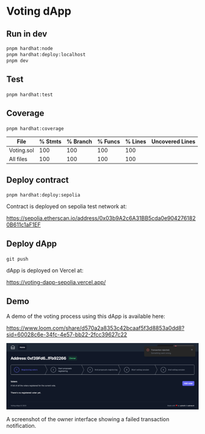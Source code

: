 # Voting dApp

## Run in dev

```
pnpm hardhat:node
pnpm hardhat:deploy:localhost
pnpm dev
```

## Test

`pnpm hardhat:test`

## Coverage

`pnpm hardhat:coverage`

| File       | % Stmts | % Branch | % Funcs | % Lines | Uncovered Lines |
| ---------- | ------- | -------- | ------- | ------- | --------------- |
| Voting.sol | 100     | 100      | 100     | 100     |                 |
| All files  | 100     | 100      | 100     | 100     |                 |

## Deploy contract

`pnpm hardhat:deploy:sepolia`

Contract is deployed on sepolia test network at:

https://sepolia.etherscan.io/address/0x03b9A2c6A31BB5cda0e9042761820B611c1aF1EF

## Deploy dApp

`git push`

dApp is deployed on Vercel at:

https://voting-dapp-sepolia.vercel.app/

## Demo

A demo of the voting process using this dApp is available here:

https://www.loom.com/share/d570a2a8353c42bcaaf5f3d8853a0dd8?sid=60028c6e-34fc-4e57-bb22-2fcc39627c22

![Screenshot](screenshot.png)

A screenshot of the owner interface showing a failed transaction notification.

